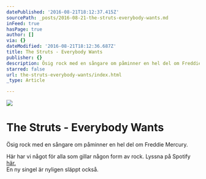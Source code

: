 ```yaml
---
datePublished: '2016-08-21T18:12:37.415Z'
sourcePath: _posts/2016-08-21-the-struts-everybody-wants.md
inFeed: true
hasPage: true
author: []
via: {}
dateModified: '2016-08-21T18:12:36.687Z'
title: The Struts - Everybody Wants
publisher: {}
description: Ösig rock med en sångare om påminner en hel del om Freddie Mercury.
starred: false
url: the-struts-everybody-wants/index.html
_type: Article

---
```

![](https://the-grid-user-content.s3-us-west-2.amazonaws.com/049fef7d-5175-4921-9a85-823ca8c69de7.jpg)

# The Struts - Everybody Wants

Ösig rock med en sångare om påminner en hel del om Freddie Mercury.

Här har vi något för alla som gillar någon form av rock. Lyssna på Spotify [här.][0]  
En ny singel är nyligen släppt också.

[0]: https://open.spotify.com/album/5jQD9aAuIOy8LIGkVlgVKq
